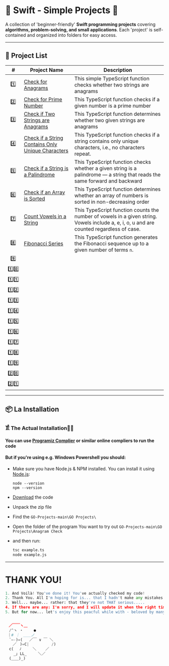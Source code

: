 # 📌 Swift - Simple Projects 🚀  

A collection of 'beginner-friendly' **Swift programming projects** covering **algorithms, problem-solving, and small applications**. Each 'project' is self-contained and organized into folders for easy access.  

---

## 📂 Project List  

| #  | Project Name               | Description |
|----|----------------------------|-------------|
|‎  ‎ 1️⃣ |[Check for Anagrams](https://github.com/JakubStachh/Type-Script-Projects/tree/main/TypeScript%20Projects/Check%20for%20Anagrams)|This simple TypeScript function checks whether two strings are anagrams|
|‎  ‎ 2️⃣ |[Check for Prime Number](https://github.com/JakubStachh/Type-Script-Projects/tree/main/TypeScript%20Projects/Check%20for%20Prime%20Number)|This TypeScript function checks if a given number is a prime number|
|‎‎‎  ‎ 3️⃣ |[Check if Two Strings are Anagrams](https://github.com/JakubStachh/Type-Script-Projects/tree/main/TypeScript%20Projects/Check%20if%20Two%20Strings%20are%20Anagrams)|This TypeScript function determines whether two given strings are anagrams|
|‎  ‎ 4️⃣ |[Check if a String Contains Only Unique Characters](https://github.com/JakubStachh/Type-Script-Projects/tree/main/TypeScript%20Projects/Check%20if%20a%20String%20Contains%20Only%20Unique%20Characters)|This TypeScript function checks if a string contains only unique characters, i.e., no characters repeat.|
|‎  ‎ 5️⃣ |[Check if a String is a Palindrome](https://github.com/JakubStachh/Type-Script-Projects/tree/main/TypeScript%20Projects/Check%20if%20a%20String%20is%20a%20Palindrome)|This TypeScript function checks whether a given string is a palindrome — a string that reads the same forward and backward|
|‎  ‎ 6️⃣ |[Check if an Array is Sorted](https://github.com/JakubStachh/Type-Script-Projects/tree/main/TypeScript%20Projects/Check%20if%20an%20Array%20is%20Sorted)|This TypeScript function determines whether an array of numbers is sorted in non-decreasing order|
|‎  ‎ 7️⃣ |[Count Vowels in a String](https://github.com/JakubStachh/Type-Script-Projects/tree/main/TypeScript%20Projects/Count%20Vowels%20in%20a%20String)|This TypeScript function counts the number of vowels in a given string. Vowels include a, e, i, o, u and are counted regardless of case.|
|‎  ‎ 8️⃣ |[Fibonacci Series](https://github.com/JakubStachh/Type-Script-Projects/tree/main/TypeScript%20Projects/Fibonacci%20Series)|This TypeScript function generates the Fibonacci sequence up to a given number of terms `n`.|
|‎  ‎ 9️⃣ |[]()||
| 1️⃣0️⃣ |[]()||
| 1️⃣1️⃣ |[]()||
| 1️⃣2️⃣ |[]()||
| 1️⃣3️⃣ |[]()||
| 1️⃣4️⃣ |[]()||
| 1️⃣5️⃣ |[]()||
| 1️⃣6️⃣ |[]()||
| 1️⃣7️⃣ |[]()||
| 1️⃣8️⃣ |[]()||
| 1️⃣9️⃣ |[]()||
| 2️⃣0️⃣ |[]()||
| 2️⃣1️⃣ |[]()||


---

## 📦 La Installation

### 𓀃 The Actual Installation🤌🤌

#### You can use [Programiz Complier](https://www.programiz.com/swift/online-compiler/) or similar online compliers to run the code

#### But if you're using e.g. Windows Powershell you should:

- Make sure you have Node.js & NPM installed. You can install it using [Node.js](https://nodejs.org/en):

  ```
  node --version
  npm --version
  ```
  
- [Download](https://github.com/JakubStachh/Type-Script-Projects/archive/refs/heads/main.zip) the code
- Unpack the zip file
- Find the `GO-Projects-main\GO Projects\`
- Open the folder of the program You want to try out `GO-Projects-main\GO Projects\Anagram Check`
- and then run:
  
  ```sh
  tsc example.ts
  node example.js
  ```

---

# THANK YOU!
```python
1. And Voilà! You've done it! You've actually checked my code! 
2. Thank You. All I'm hoping for is... that I hadn't make any mistakes.
3. Well... maybe... rather: that they're not THAT serious.....
4. If there are any: I'm sorry, and I will update it when the right time comes.... 
5. But for now... let's enjoy this peacful while with - beloved by many - EL SNOOPY!!!


ㅤ／￣￣ヽ＿
　/^ヽ ・   　●
 ｜# ｜　＿＿ノ
　`―-)=(   ／￣ ∨ ￣ ＼
　　／ㅤ)=C|          /)
　c(　 ﾉ     ＼    ／
　  _｣ LL_     ＼／
　(＿＿)_)
```

